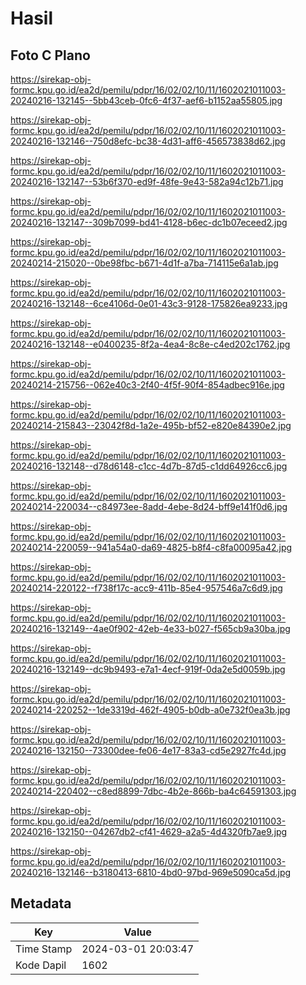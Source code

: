 # Hasil

## Foto C Plano

https://sirekap-obj-formc.kpu.go.id/ea2d/pemilu/pdpr/16/02/02/10/11/1602021011003-20240216-132145--5bb43ceb-0fc6-4f37-aef6-b1152aa55805.jpg

https://sirekap-obj-formc.kpu.go.id/ea2d/pemilu/pdpr/16/02/02/10/11/1602021011003-20240216-132146--750d8efc-bc38-4d31-aff6-456573838d62.jpg

https://sirekap-obj-formc.kpu.go.id/ea2d/pemilu/pdpr/16/02/02/10/11/1602021011003-20240216-132147--53b6f370-ed9f-48fe-9e43-582a94c12b71.jpg

https://sirekap-obj-formc.kpu.go.id/ea2d/pemilu/pdpr/16/02/02/10/11/1602021011003-20240216-132147--309b7099-bd41-4128-b6ec-dc1b07eceed2.jpg

https://sirekap-obj-formc.kpu.go.id/ea2d/pemilu/pdpr/16/02/02/10/11/1602021011003-20240214-215020--0be98fbc-b671-4d1f-a7ba-714115e6a1ab.jpg

https://sirekap-obj-formc.kpu.go.id/ea2d/pemilu/pdpr/16/02/02/10/11/1602021011003-20240216-132148--6ce4106d-0e01-43c3-9128-175826ea9233.jpg

https://sirekap-obj-formc.kpu.go.id/ea2d/pemilu/pdpr/16/02/02/10/11/1602021011003-20240216-132148--e0400235-8f2a-4ea4-8c8e-c4ed202c1762.jpg

https://sirekap-obj-formc.kpu.go.id/ea2d/pemilu/pdpr/16/02/02/10/11/1602021011003-20240214-215756--062e40c3-2f40-4f5f-90f4-854adbec916e.jpg

https://sirekap-obj-formc.kpu.go.id/ea2d/pemilu/pdpr/16/02/02/10/11/1602021011003-20240214-215843--23042f8d-1a2e-495b-bf52-e820e84390e2.jpg

https://sirekap-obj-formc.kpu.go.id/ea2d/pemilu/pdpr/16/02/02/10/11/1602021011003-20240216-132148--d78d6148-c1cc-4d7b-87d5-c1dd64926cc6.jpg

https://sirekap-obj-formc.kpu.go.id/ea2d/pemilu/pdpr/16/02/02/10/11/1602021011003-20240214-220034--c84973ee-8add-4ebe-8d24-bff9e141f0d6.jpg

https://sirekap-obj-formc.kpu.go.id/ea2d/pemilu/pdpr/16/02/02/10/11/1602021011003-20240214-220059--941a54a0-da69-4825-b8f4-c8fa00095a42.jpg

https://sirekap-obj-formc.kpu.go.id/ea2d/pemilu/pdpr/16/02/02/10/11/1602021011003-20240214-220122--f738f17c-acc9-411b-85e4-957546a7c6d9.jpg

https://sirekap-obj-formc.kpu.go.id/ea2d/pemilu/pdpr/16/02/02/10/11/1602021011003-20240216-132149--4ae0f902-42eb-4e33-b027-f565cb9a30ba.jpg

https://sirekap-obj-formc.kpu.go.id/ea2d/pemilu/pdpr/16/02/02/10/11/1602021011003-20240216-132149--dc9b9493-e7a1-4ecf-919f-0da2e5d0059b.jpg

https://sirekap-obj-formc.kpu.go.id/ea2d/pemilu/pdpr/16/02/02/10/11/1602021011003-20240214-220252--1de3319d-462f-4905-b0db-a0e732f0ea3b.jpg

https://sirekap-obj-formc.kpu.go.id/ea2d/pemilu/pdpr/16/02/02/10/11/1602021011003-20240216-132150--73300dee-fe06-4e17-83a3-cd5e2927fc4d.jpg

https://sirekap-obj-formc.kpu.go.id/ea2d/pemilu/pdpr/16/02/02/10/11/1602021011003-20240214-220402--c8ed8899-7dbc-4b2e-866b-ba4c64591303.jpg

https://sirekap-obj-formc.kpu.go.id/ea2d/pemilu/pdpr/16/02/02/10/11/1602021011003-20240216-132150--04267db2-cf41-4629-a2a5-4d4320fb7ae9.jpg

https://sirekap-obj-formc.kpu.go.id/ea2d/pemilu/pdpr/16/02/02/10/11/1602021011003-20240216-132146--b3180413-6810-4bd0-97bd-969e5090ca5d.jpg


## Metadata

| Key        | Value               |
| ---------- | ------------------- |
| Time Stamp | 2024-03-01 20:03:47 |
| Kode Dapil | 1602                |



